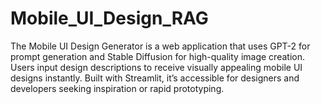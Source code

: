 # Mobile_UI_Design_RAG
The Mobile UI Design Generator is a web application that uses GPT-2 for prompt generation and Stable Diffusion for high-quality image creation. Users input design descriptions to receive visually appealing mobile UI designs instantly. Built with Streamlit, it’s accessible for designers and developers seeking inspiration or rapid prototyping.
